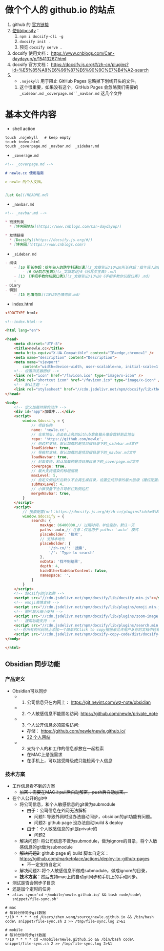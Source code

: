 # 做个个人的 github.io 的站点
1. github 的 [官方链接](https://docs.github.com/zh/pages/getting-started-with-github-pages/creating-a-github-pages-site)
2. [使用docsify](https://www.jianshu.com/p/4883e95aa903)： 
	1. `npm i docsify-cli -g`
	2. `docsify init .`
	3. 预览 `docsify serve .`
3. docsify 使用文档： https://www.cnblogs.com/Can-daydayup/p/15413267.html
4. docsify 官方文档： https://docsify.js.org/#/zh-cn/plugins?id=%E5%85%A8%E6%96%87%E6%90%9C%E7%B4%A2-search
5. -   `.nojekyll` 用于阻止 GitHub Pages 忽略掉下划线开头的文件。  
	1. 这个很重要，如果没有这个，GitHub Pages 会忽略我们需要的 `_sidebar.md` `_coverpage.md``_navbar.md` 这几个文件
# 基本文件内容
- shell action
```shell
touch .nojekyll   # keep empty
touch index.html
touch _coverpage.md	_navbar.md	_sidebar.md
```
- `_coverage.md`
```markdown
<!-- _coverpage.md -->

# newle.cc 使用指南

> newle 的个人文档。


[Let Go](/README.md)
```
- `_navbar.md`
```markdown
<!-- _navbar.md -->

* 链接到我
  * [博客园地址](https://www.cnblogs.com/Can-daydayup/)

* 友情链接
  * [Docsify](https://docsify.js.org/#/)
  * [博客园](https://www.cnblogs.com/)
```
- `_sidebar.md`
```markdown
- 阅读
	- [10 所长林超：给年轻人的跨学科通识课](z_文献笔记/10%20所长林超：给年轻人的跨学科通识课.md)
		- [6《纳瓦尔宝典》](z_文献笔记/6《纳瓦尔宝典》.md)
	- [13 《手把手教你玩脱口秀》](z_文献笔记/13%20《手把手教你玩脱口秀》.md)
	-
- Diary
- 特别
	- [15 色情电影](15%20色情电影.md)
```
- index.html
```html
<!DOCTYPE html>

<!--index.html-->

<html lang="en">

<head>
    <meta charset="UTF-8">
    <title>newle.cc</title>
    <meta http-equiv="X-UA-Compatible" content="IE=edge,chrome=1" />
    <meta name="description" content="Description">
    <meta name="viewport"
        content="width=device-width, user-scalable=no, initial-scale=1.0, maximum-scale=1.0, minimum-scale=1.0">
    <!-- 设置浏览器图标 -->
    <link rel="icon" href="/favicon.ico" type="image/x-icon" />
    <link rel="shortcut icon" href="/favicon.ico" type="image/x-icon" />
    <!-- 默认主题 -->
    <link rel="stylesheet" href="//cdn.jsdelivr.net/npm/docsify/lib/themes/vue.css">
</head>

<body>
    <!-- 定义加载时候的动作 -->
    <div id="app">加载中...</div>
    <script>
        window.$docsify = {
            // 项目名称
            name: 'newle.cc',
            // 仓库地址，点击右上角的Github章鱼猫头像会跳转到此地址
            repo: 'https://github.com/newle',
            // 侧边栏支持，默认加载的是项目根目录下的_sidebar.md文件
            loadSidebar: true,
            // 导航栏支持，默认加载的是项目根目录下的_navbar.md文件
            loadNavbar: true,
            // 封面支持，默认加载的是项目根目录下的_coverpage.md文件
            coverpage: true,
            // 最大支持渲染的标题层级
            maxLevel: 5,
            // 自定义侧边栏后默认不会再生成目录，设置生成目录的最大层级（建议配置为2-4）
            subMaxLevel: 4,
            // 小屏设备下合并导航栏到侧边栏
            mergeNavbar: true,
        }
    </script>
    <script>
        // 搜索配置(url：https://docsify.js.org/#/zh-cn/plugins?id=%e5%85%a8%e6%96%87%e6%90%9c%e7%b4%a2-search)
        window.$docsify = {
            search: {
                maxAge: 86400000,// 过期时间，单位毫秒，默认一天
                paths: auto,// 注意：仅适用于 paths: 'auto' 模式
                placeholder: '搜索',
                // 支持本地化
                placeholder: {
                    '/zh-cn/': '搜索',
                    '/': 'Type to search'
                },
                noData: '找不到结果',
                depth: 4,
                hideOtherSidebarContent: false,
                namespace: '',
            }
        }
    </script>
    <!-- docsify的js依赖 -->
    <script src="//cdn.jsdelivr.net/npm/docsify/lib/docsify.min.js"></script>
    <!-- emoji表情支持 -->
    <script src="//cdn.jsdelivr.net/npm/docsify/lib/plugins/emoji.min.js"></script>
    <!-- 图片放大缩小支持 -->
    <script src="//cdn.jsdelivr.net/npm/docsify/lib/plugins/zoom-image.min.js"></script>
    <!-- 搜索功能支持 -->
    <script src="//cdn.jsdelivr.net/npm/docsify/lib/plugins/search.min.js"></script>
    <!--在所有的代码块上添加一个简单的Click to copy按钮来允许用户从你的文档中轻易地复制代码-->
    <script src="//cdn.jsdelivr.net/npm/docsify-copy-code/dist/docsify-copy-code.min.js"></script>
</body>

</html>
```

## Obsidian 同步功能
### 产品定义
- Obsidian可以同步
	- 1. 公司信息只在内网上： https://git.nevint.com/wz-note/obsidian
	- 2. 个人敏感信息不能匿名访问: https://github.com/newle/private_note
	- 3. 个人公开信息必须匿名访问: 
		- 存储： https://github.com/newle/newle.github.io/ 
		- [22 个人网站](22%20个人网站.md)
	- 2. 支持个人的和工作的信息都放在一起检索
		- 在MAC上是强需求
		- 在手机上，可以接受降级成只能检索个人信息
### 技术方案
- 工作信息看不到的方案
	- ~~加密：需要在MAC上pull后自动解密，push后自动加密。~~
- 在个人公开的git中
	- 将公司信息，和个人敏感信息的git做为submodule
		- 由于：公司信息在外网无法解析
			- 问题1: 导致外网时没办法自动同步，obsidian的git功能有问题。
			- 问题2: github page 没办法自动build & deploy
		- 由于：个人敏感信息的git是private的
			- 问题2 
	- 解决问题1: 将公司信息不做为submodule，做为ignore的目录，将个人敏感信息的git做为submodule
	- ~~解决问题2~~: github page 的 build 脚本自定义： https://github.com/marketplace/actions/deploy-to-github-pages
		- 不一定支持自定义
	- 解决问题2: 将个人敏感信息不做成submodule，做成ignore的目录，
	- **技术方案**：然后支持mac上的自动git同步和手机上的手动同步。
- 测试是否会同步子目录
- 还是加个定时的任务
- `alias sync='cd ~/mobile/newle.github.io/ && bash node/code\ snippet/file-sync.sh'`

```shell
# mac
# 每10分钟同步git数据
*/10 * * * * cd /Users/zhen.wang/source/newle.github.io && /bin/bash code\ snippet/file-sync.sh 2 >> /tmp/file-sync.log 2>&1

# mobile
# 每10分钟同步git数据
*/10 * * * * cd ~/mobile/newle.github.io && /bin/bash code\ snippet/file-sync.sh 2 >> /tmp/file-sync.log 2>&1